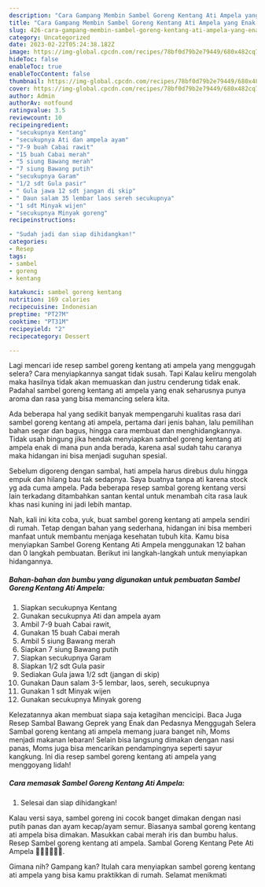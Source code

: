 ```yaml
---
description: "Cara Gampang Membin Sambel Goreng Kentang Ati Ampela yang Enak Banget"
title: "Cara Gampang Membin Sambel Goreng Kentang Ati Ampela yang Enak Banget"
slug: 426-cara-gampang-membin-sambel-goreng-kentang-ati-ampela-yang-enak-banget
category: Uncategorized
date: 2023-02-22T05:24:38.182Z
image: https://img-global.cpcdn.com/recipes/78bf0d79b2e79449/680x482cq70/sambel-goreng-kentang-ati-ampela-foto-resep-utama.jpg
hideToc: false
enableToc: true
enableTocContent: false
thumbnail: https://img-global.cpcdn.com/recipes/78bf0d79b2e79449/680x482cq70/sambel-goreng-kentang-ati-ampela-foto-resep-utama.jpg
cover: https://img-global.cpcdn.com/recipes/78bf0d79b2e79449/680x482cq70/sambel-goreng-kentang-ati-ampela-foto-resep-utama.jpg
author: Admin
authorAv: notfound
ratingvalue: 3.5
reviewcount: 10
recipeingredient:
- "secukupnya Kentang"
- "secukupnya Ati dan ampela ayam"
- "7-9 buah Cabai rawit"
- "15 buah Cabai merah"
- "5 siung Bawang merah"
- "7 siung Bawang putih"
- "secukupnya Garam"
- "1/2 sdt Gula pasir"
- " Gula jawa 12 sdt jangan di skip"
- " Daun salam 35 lembar laos sereh secukupnya"
- "1 sdt Minyak wijen"
- "secukupnya Minyak goreng"
recipeinstructions:

- "Sudah jadi dan siap dihidangkan!"
categories:
- Resep
tags:
- sambel
- goreng
- kentang

katakunci: sambel goreng kentang 
nutrition: 169 calories
recipecuisine: Indonesian
preptime: "PT27M"
cooktime: "PT31M"
recipeyield: "2"
recipecategory: Dessert

---
```



Lagi mencari ide resep sambel goreng kentang ati ampela yang menggugah selera? Cara menyiapkannya sangat tidak susah. Tapi Kalau keliru mengolah maka hasilnya tidak akan memuaskan dan justru cenderung tidak enak. Padahal sambel goreng kentang ati ampela yang enak seharusnya punya aroma dan rasa yang bisa memancing selera kita.


Ada beberapa hal yang sedikit banyak mempengaruhi kualitas rasa dari sambel goreng kentang ati ampela, pertama dari jenis bahan, lalu pemilihan bahan segar dan bagus, hingga cara membuat dan menghidangkannya. Tidak usah bingung jika hendak menyiapkan sambel goreng kentang ati ampela enak di mana pun anda berada, karena asal sudah tahu caranya maka hidangan ini bisa menjadi suguhan spesial.

Sebelum digoreng dengan sambal, hati ampela harus direbus dulu hingga empuk dan hilang bau tak sedapnya. Saya buatnya tanpa ati karena stock yg ada cuma ampela. Pada beberapa resep sambal goreng kentang versi lain terkadang ditambahkan santan kental untuk menambah cita rasa lauk khas nasi kuning ini jadi lebih mantap.


Nah, kali ini kita coba, yuk, buat sambel goreng kentang ati ampela sendiri di rumah. Tetap dengan bahan yang sederhana, hidangan ini bisa memberi manfaat untuk membantu menjaga kesehatan tubuh kita. Kamu bisa menyiapkan Sambel Goreng Kentang Ati Ampela menggunakan 12 bahan dan 0 langkah pembuatan. Berikut ini langkah-langkah untuk menyiapkan hidangannya.

<!--inarticleads1-->

##### Bahan-bahan dan bumbu yang digunakan untuk pembuatan Sambel Goreng Kentang Ati Ampela:

1. Siapkan secukupnya Kentang
1. Gunakan secukupnya Ati dan ampela ayam
1. Ambil 7-9 buah Cabai rawit,
1. Gunakan 15 buah Cabai merah
1. Ambil 5 siung Bawang merah
1. Siapkan 7 siung Bawang putih
1. Siapkan secukupnya Garam
1. Siapkan 1/2 sdt Gula pasir
1. Sediakan  Gula jawa 1/2 sdt (jangan di skip)
1. Gunakan  Daun salam 3-5 lembar, laos, sereh, secukupnya
1. Gunakan 1 sdt Minyak wijen
1. Gunakan secukupnya Minyak goreng


Kelezatannya akan membuat siapa saja ketagihan mencicipi. Baca Juga Resep Sambal Bawang Geprek yang Enak dan Pedasnya Menggugah Selera Sambal goreng kentang ati ampela memang juara banget nih, Moms menjadi makanan lebaran! Selain bisa langsung dimakan dengan nasi panas, Moms juga bisa mencarikan pendampingnya seperti sayur kangkung. Ini dia resep sambel goreng kentang ati ampela yang menggoyang lidah! 

<!--inarticleads2-->

##### Cara memasak Sambel Goreng Kentang Ati Ampela:


1. Selesai dan siap dihidangkan!

Kalau versi saya, sambel goreng ini cocok banget dimakan dengan nasi putih panas dan ayam kecap/ayam semur. Biasanya sambal goreng kentang ati ampela bisa dimakan. Masukkan cabai merah iris dan bumbu halus. Resep Sambel goreng kentang ati ampela. Sambal Goreng Kentang Pete Ati Ampela 👍🏼👍🏼👍🏼. 

Gimana nih? Gampang kan? Itulah cara menyiapkan sambel goreng kentang ati ampela yang bisa kamu praktikkan di rumah. Selamat menikmati
